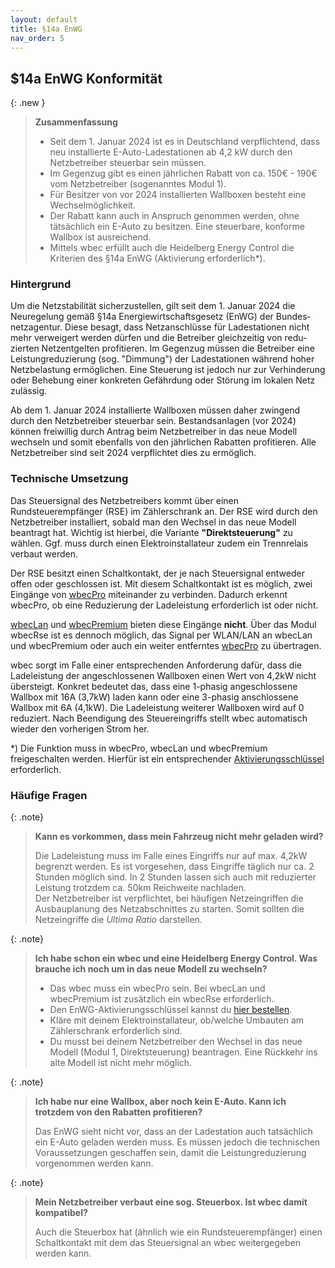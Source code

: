 ```yaml
---
layout: default
title: §14a EnWG
nav_order: 5
---
```

## $14a EnWG Konformität

{: .new }
> **Zusammenfassung**  
>
> - Seit dem 1. Januar 2024 ist es in Deutschland verpflichtend, dass neu installierte E-Auto-Ladestationen ab 4,2 kW durch den Netzbetreiber steuerbar sein müssen.
> - Im Gegenzug gibt es einen jährlichen Rabatt von ca. 150€ - 190€ vom Netzbetreiber (sogenanntes Modul 1).
> - Für Besitzer von vor 2024 installierten Wallboxen besteht eine Wechselmöglichkeit. 
> - Der Rabatt kann auch in Anspruch genommen werden, ohne tätsächlich ein E-Auto zu besitzen. Eine steuerbare, konforme Wallbox ist ausreichend.
> - Mittels wbec erfüllt auch die Heidelberg Energy Control die Kriterien des §14a EnWG (Aktivierung erforderlich*).

### Hintergrund
Um die Netz­sta­bi­lität sicher­zu­stellen, gilt seit dem 1. Januar 2024 die Neure­ge­lung gemäß §14a Ener­gie­wirt­schafts­ge­setz (EnWG) der Bundes­netz­agentur. Diese besagt, dass Netz­an­schlüsse für Ladestationen nicht mehr verwei­gert werden dürfen und die Betreiber gleich­zeitig von redu­zierten Netz­ent­gelten profi­tieren. Im Gegenzug müssen die Betreiber eine Leistungreduzierung (sog. "Dimmung") der Ladestationen während hoher Netz­be­las­tung ermöglichen. Eine Steue­rung ist jedoch nur zur Verhin­de­rung oder Behe­bung einer konkreten Gefähr­dung oder Störung im lokalen Netz zulässig.   

Ab dem 1. Januar 2024 installierte Wallboxen müssen daher zwingend durch den Netzbetreiber steuerbar sein. Bestandsanlagen (vor 2024) können freiwillig durch Antrag beim Netzbetreiber in das neue Modell wechseln und somit ebenfalls von den jährlichen Rabatten profitieren. Alle Netzbetreiber sind seit 2024 verpflichtet dies zu ermöglich.  

### Technische Umsetzung
Das Steuersignal des Netzbetreibers kommt über einen Rundsteuerempfänger (RSE) im Zählerschrank an. Der RSE wird durch den Netzbetreiber installiert, sobald man den Wechsel in das neue Modell beantragt hat. Wichtig ist hierbei, die Variante **"Direktsteuerung"** zu wählen. Ggf. muss durch einen Elektroinstallateur zudem ein Trennrelais verbaut werden.  

Der RSE besitzt einen Schaltkontakt, der je nach Steuersignal entweder offen oder geschlossen ist. Mit diesem Schaltkontakt ist es möglich, zwei Eingänge von [wbecPro](products\wbecPro.html) miteinander zu verbinden. Dadurch erkennt wbecPro, ob eine Reduzierung der Ladeleistung erforderlich ist oder nicht.  

[wbecLan](products\wbecLan.html) und [wbecPremium](products\wbecPremium.html) bieten diese Eingänge **nicht**. Über das Modul wbecRse ist es dennoch möglich, das Signal per WLAN/LAN an wbecLan und wbecPremium oder auch ein weiter entferntes [wbecPro](products\wbecPro.html) zu übertragen.  

wbec sorgt im Falle einer entsprechenden Anforderung dafür, dass die Ladeleistung der angeschlossenen Wallboxen einen Wert von 4,2kW nicht übersteigt. Konkret bedeutet das, dass eine 1-phasig angeschlossene Wallbox mit 16A (3,7kW) laden kann oder eine 3-phasig anschlossene Wallbox mit 6A (4,1kW). Die Ladeleistung weiterer Wallboxen wird auf 0 reduziert.
Nach Beendigung des Steuereingriffs stellt wbec automatisch wieder den vorherigen Strom her.  

*) Die Funktion muss in wbecPro, wbecLan und wbecPremium freigeschalten werden. Hierfür ist ein entsprechender [Aktivierungsschlüssel](docs/bestellung.html) erforderlich. 

### Häufige Fragen

{: .note}
> **Kann es vorkommen, dass mein Fahrzeug nicht mehr geladen wird?**
>
> Die Ladeleistung muss im Falle eines Eingriffs nur auf max. 4,2kW begrenzt werden. Es ist vorgesehen, dass Eingriffe täglich nur ca. 2 Stunden möglich sind. In 2 Stunden lassen sich auch mit reduzierter Leistung trotzdem ca. 50km Reichweite nachladen.  
> Der Netzbetreiber ist verpflichtet, bei häufigen Netzeingriffen die Ausbauplanung des Netzabschnittes zu starten. Somit sollten die Netzeingriffe die *Ultima Ratio* darstellen.  

{: .note}
> **Ich habe schon ein wbec und eine Heidelberg Energy Control. Was brauche ich noch um in das neue Modell zu wechseln?**
>
> - Das wbec muss ein wbecPro sein. Bei wbecLan und wbecPremium ist zusätzlich ein wbecRse erforderlich.  
> - Den EnWG-Aktivierungsschlüssel kannst du [hier bestellen](docs/bestellung.html).  
> - Kläre mit deinem Elektroinstallateur, ob/welche Umbauten am Zählerschrank erforderlich sind.  
> - Du musst bei deinem Netzbetreiber den Wechsel in das neue Modell (Modul 1, Direktsteuerung) beantragen. Eine Rückkehr ins alte Modell ist nicht mehr möglich.   

{: .note}
> **Ich habe nur eine Wallbox, aber noch kein E-Auto. Kann ich trotzdem von den Rabatten profitieren?**
>
> Das EnWG sieht nicht vor, dass an der Ladestation auch tatsächlich ein E-Auto geladen werden muss. Es müssen jedoch die technischen Voraussetzungen geschaffen sein, damit die Leistungreduzierung vorgenommen werden kann.  

{: .note}
> **Mein Netzbetreiber verbaut eine sog. Steuerbox. Ist wbec damit kompatibel?**
>
> Auch die Steuerbox hat (ähnlich wie ein Rundsteuerempfänger) einen Schaltkontakt mit dem das Steuersignal an wbec weitergegeben werden kann.  
